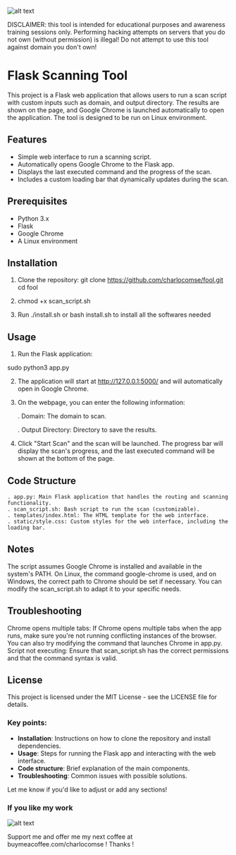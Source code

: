 ![alt text](https://github.com/Charlocomse/Fowl/blob/main/static/logo.png?raw=true)

DISCLAIMER: this tool is intended for educational purposes and awareness training sessions only. Performing hacking attempts on servers that you do not own (without permission) is illegal! 
Do not attempt to use this tool against domain you don't own!

# Flask Scanning Tool

This project is a Flask web application that allows users to run a scan script with custom inputs such as domain, and output directory. The results are shown on the page, and Google Chrome is launched automatically to open the application. The tool is designed to be run on Linux environment.

## Features

- Simple web interface to run a scanning script.
- Automatically opens Google Chrome to the Flask app.
- Displays the last executed command and the progress of the scan.
- Includes a custom loading bar that dynamically updates during the scan.

## Prerequisites

- Python 3.x
- Flask
- Google Chrome
- A Linux environment


## Installation

1. Clone the repository:
   git clone https://github.com/charlocomse/fool.git
   cd fool
   
2. chmod +x scan_script.sh

3. Run ./install.sh or bash install.sh to install all the softwares needed

## Usage

1. Run the Flask application:

sudo python3 app.py

2. The application will start at http://127.0.0.1:5000/ and will automatically open in Google Chrome.

3. On the webpage, you can enter the following information:

    . Domain: The domain to scan.
   
    . Output Directory: Directory to save the results.

5. Click "Start Scan" and the scan will be launched. The progress bar will display the scan's progress, and the last executed command will be shown at the bottom of the page.


## Code Structure

    . app.py: Main Flask application that handles the routing and scanning functionality.
    . scan_script.sh: Bash script to run the scan (customizable).
    . templates/index.html: The HTML template for the web interface.
    . static/style.css: Custom styles for the web interface, including the loading bar.

## Notes

The script assumes Google Chrome is installed and available in the system's PATH. On Linux, the command google-chrome is used, and on Windows, the correct path to Chrome should be set if necessary.
You can modify the scan_script.sh to adapt it to your specific needs.

## Troubleshooting

Chrome opens multiple tabs: If Chrome opens multiple tabs when the app runs, make sure you're not running conflicting instances of the browser. You can also try modifying the command that launches Chrome in app.py.
Script not executing: Ensure that scan_script.sh has the correct permissions and that the command syntax is valid.

## License

This project is licensed under the MIT License - see the LICENSE file for details.


### Key points:
- **Installation**: Instructions on how to clone the repository and install dependencies.
- **Usage**: Steps for running the Flask app and interacting with the web interface.
- **Code structure**: Brief explanation of the main components.
- **Troubleshooting**: Common issues with possible solutions.
  
Let me know if you'd like to adjust or add any sections!

### If you like my work 
![alt text](https://github.com/Charlocomse/Fowl/blob/main/static/coffee.png?raw=true)


Support me and offer me my next coffee at buymeacoffee.com/charlocomse ! 
Thanks !

